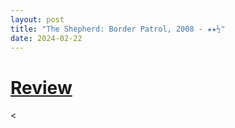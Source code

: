 ```yaml
---
layout: post
title: "The Shepherd: Border Patrol, 2008 - ★★½"
date: 2024-02-22
---
```


# [Review](https://letterboxd.com/pavlesap/film/the-shepherd-border-patrol/)

<
